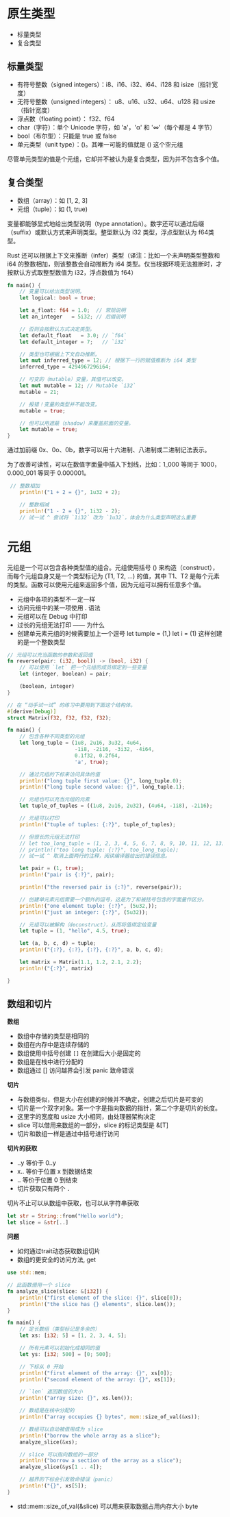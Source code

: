 # 原生类型

- 标量类型
- 复合类型

## 标量类型

- 有符号整数（signed integers）：i8、i16、i32、i64、i128 和 isize（指针宽度）
- 无符号整数（unsigned integers）： u8、u16、u32、u64、u128 和 usize（指针宽度）
- 浮点数（floating point）： f32、f64
- char（字符）：单个 Unicode 字符，如 'a'，'α' 和 '∞'（每个都是 4 字节）
- bool（布尔型）：只能是 true 或 false
- 单元类型（unit type）：()。其唯一可能的值就是 () 这个空元组

尽管单元类型的值是个元组，它却并不被认为是复合类型，因为并不包含多个值。

## 复合类型

- 数组（array）：如 [1, 2, 3]
- 元组（tuple）：如 (1, true)

变量都能够显式地给出类型说明（type annotation）。数字还可以通过后缀（suffix）或默认方式来声明类型。整型默认为 i32 类型，浮点型默认为 f64类型。

Rust 还可以根据上下文来推断（infer）类型（译注：比如一个未声明类型整数和 i64 的整数相加，则该整数会自动推断为 i64 类型。仅当根据环境无法推断时，才按默认方式取整型数值为 i32，浮点数值为 f64）

```rust
fn main() {
    // 变量可以给出类型说明。
    let logical: bool = true;

    let a_float: f64 = 1.0;  // 常规说明
    let an_integer   = 5i32; // 后缀说明

    // 否则会按默认方式决定类型。
    let default_float   = 3.0; // `f64`
    let default_integer = 7;   // `i32`

    // 类型也可根据上下文自动推断。
    let mut inferred_type = 12; // 根据下一行的赋值推断为 i64 类型
    inferred_type = 4294967296i64;

    // 可变的（mutable）变量，其值可以改变。
    let mut mutable = 12; // Mutable `i32`
    mutable = 21;

    // 报错！变量的类型并不能改变。
    mutable = true;

    // 但可以用遮蔽（shadow）来覆盖前面的变量。
    let mutable = true;
}
```

通过加前缀 0x、0o、0b，数字可以用十六进制、八进制或二进制记法表示。

为了改善可读性，可以在数值字面量中插入下划线，比如：1_000 等同于 1000，0.000_001 等同于 0.000001。

```rust 
 // 整数相加
    println!("1 + 2 = {}", 1u32 + 2);

    // 整数相减
    println!("1 - 2 = {}", 1i32 - 2);
    // 试一试 ^ 尝试将 `1i32` 改为 `1u32`，体会为什么类型声明这么重要
```

# 元组 

元组是一个可以包含各种类型值的组合。元组使用括号 () 来构造（construct），而每个元组自身又是一个类型标记为 (T1, T2, ...) 的值，其中 T1、T2 是每个元素的类型。函数可以使用元组来返回多个值，因为元组可以拥有任意多个值。


- 元组中各项的类型不一定一样
- 访问元组中的某一项使用 .  语法 
- 元组可以在 Debug 中打印
- 过长的元组无法打印 —— 为什么
- 创建单元素元组的时候需要加上一个逗号 let tumple = (1,)  let i = (1) 这样创建的是一个整数类型

```rust 
// 元组可以充当函数的参数和返回值
fn reverse(pair: (i32, bool)) -> (bool, i32) {
    // 可以使用 `let` 把一个元组的成员绑定到一些变量
    let (integer, boolean) = pair;

    (boolean, integer)
}

// 在 “动手试一试” 的练习中要用到下面这个结构体。
#[derive(Debug)]
struct Matrix(f32, f32, f32, f32);

fn main() {
    // 包含各种不同类型的元组
    let long_tuple = (1u8, 2u16, 3u32, 4u64,
                      -1i8, -2i16, -3i32, -4i64,
                      0.1f32, 0.2f64,
                      'a', true);

    // 通过元组的下标来访问具体的值
    println!("long tuple first value: {}", long_tuple.0);
    println!("long tuple second value: {}", long_tuple.1);

    // 元组也可以充当元组的元素
    let tuple_of_tuples = ((1u8, 2u16, 2u32), (4u64, -1i8), -2i16);

    // 元组可以打印
    println!("tuple of tuples: {:?}", tuple_of_tuples);

    // 但很长的元组无法打印
    // let too_long_tuple = (1, 2, 3, 4, 5, 6, 7, 8, 9, 10, 11, 12, 13);
    // println!("too long tuple: {:?}", too_long_tuple);
    // 试一试 ^ 取消上面两行的注释，阅读编译器给出的错误信息。

    let pair = (1, true);
    println!("pair is {:?}", pair);

    println!("the reversed pair is {:?}", reverse(pair));

    // 创建单元素元组需要一个额外的逗号，这是为了和被括号包含的字面量作区分。
    println!("one element tuple: {:?}", (5u32,));
    println!("just an integer: {:?}", (5u32));

    // 元组可以被解构（deconstruct），从而将值绑定给变量
    let tuple = (1, "hello", 4.5, true);

    let (a, b, c, d) = tuple;
    println!("{:?}, {:?}, {:?}, {:?}", a, b, c, d);

    let matrix = Matrix(1.1, 1.2, 2.1, 2.2);
    println!("{:?}", matrix)

}

```

## 数组和切片

**数组**
- 数组中存储的类型是相同的
- 数组在内存中是连续存储的
- 数组使用中括号创建 `[]` 在创建后大小是固定的
- 数组是在栈中进行分配的
- 数组通过 [] 访问越界会引发 panic 致命错误


**切片**
- 与数组类似，但是大小在创建的时候并不确定，创建之后切片是可变的
- 切片是一个双字对象。第一个字是指向数据的指针，第二个字是切片的长度。
- 这里字的宽度和 usize 大小相同，由处理器架构决定
- slice 可以借用来数组的一部分，slice 的标记类型是 &[T]
- 切片和数组一样是通过中括号进行访问

**切片的获取**
- ..y 等价于 0..y
- x.. 等价于位置 x 到数据结束
- .. 等价于位置 0 到结束
- 切片获取只有两个 `.`  

切片不止可以从数组中获取，也可以从字符串获取

```rust
let str = String::from("Hello world");
let slice = &str[..]
```

**问题**
- 如何通过trait动态获取数组切片
- 数组的更安全的访问方法, get

```rust 
use std::mem;

// 此函数借用一个 slice
fn analyze_slice(slice: &[i32]) {
    println!("first element of the slice: {}", slice[0]);
    println!("the slice has {} elements", slice.len());
}

fn main() {
    // 定长数组（类型标记是多余的）
    let xs: [i32; 5] = [1, 2, 3, 4, 5];

    // 所有元素可以初始化成相同的值
    let ys: [i32; 500] = [0; 500];

    // 下标从 0 开始
    println!("first element of the array: {}", xs[0]);
    println!("second element of the array: {}", xs[1]);

    // `len` 返回数组的大小
    println!("array size: {}", xs.len());

    // 数组是在栈中分配的
    println!("array occupies {} bytes", mem::size_of_val(&xs));

    // 数组可以自动被借用成为 slice
    println!("borrow the whole array as a slice");
    analyze_slice(&xs);

    // slice 可以指向数组的一部分
    println!("borrow a section of the array as a slice");
    analyze_slice(&ys[1 .. 4]);

    // 越界的下标会引发致命错误（panic）
    println!("{}", xs[5]);
}

```

- std::mem::size_of_val(&slice) 可以用来获取数据占用内存大小 byte


